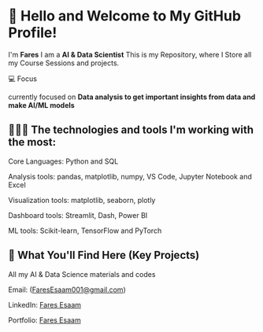 # 👋 Hello and Welcome to My GitHub Profile!
I'm **Fares**
I am a **AI & Data Scientist**
This is my Repository, where I Store all my Course Sessions and projects.

💻 Focus

currently focused on 
**Data analysis to get important insights from data and make AI/ML models**


## 🧑🏼‍💻 The technologies and tools I'm working with the most:

Core Languages: Python and SQL


Analysis tools: pandas, matplotlib, numpy, VS Code, Jupyter Notebook and Excel

Visualization tools: matplotlib, seaborn, plotly

Dashboard tools: Streamlit, Dash, Power BI

ML tools: Scikit-learn, TensorFlow and PyTorch


## 🎯 What You'll Find Here (Key Projects)

All my AI & Data Science materials and codes


Email: 
(FaresEsaam001@gmail.com)

LinkedIn: 
[Fares Esaam](www.linkedin.com/in/fares-esaam-0b3491222)

Portfolio: 
[Fares Esaam](https://www.canva.com/design/DAGyUXOtMjA/xQUc_VeThMWoajobp8_M6g/edit?utm_content=DAGyUXOtMjA&utm_campaign=designshare&utm_medium=link2&utm_source=sharebutton)

